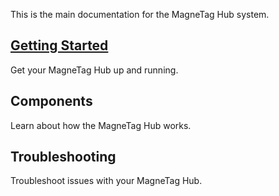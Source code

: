 This is the main documentation for the MagneTag Hub system.

## [Getting Started](getting-started.md)

Get your MagneTag Hub up and running.

## Components

Learn about how the MagneTag Hub works.

## Troubleshooting

Troubleshoot issues with your MagneTag Hub.
